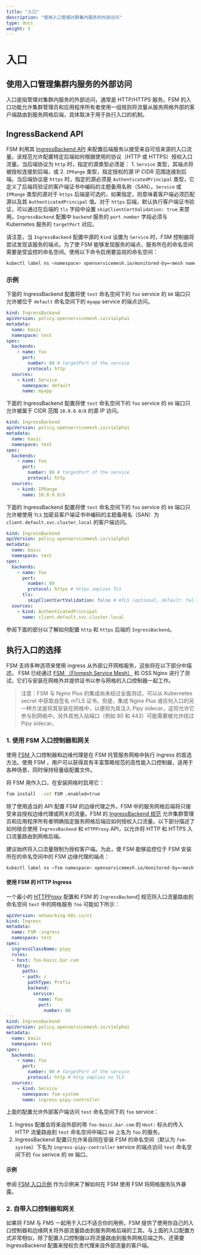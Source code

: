 ```yaml
---
title: "入口"
description: "使用入口管理对群集内服务的外部访问"
type: docs
weight: 5
---
```


# 入口

## 使用入口管理集群内服务的外部访问

入口是指管理对集群内服务的外部访问，通常是 HTTP/HTTPS 服务。FSM 的入口功能允许集群管理员和应用程序所有者使用一组规则将流量从服务网格外部的客户端路由到服务网格后端，具体取决于用于执行入口的机制。

## IngressBackend API

FSM 利用其 [IngressBackend API][1] 来配置后端服务以接受来自可信来源的入口流量。该规范允许配置特定后端如何根据使用的协议（HTTP 或 HTTPS）授权入口流量。当后端协议为 `http` 时，指定的源类型必须是： 1. `Service` 类型，其端点将被授权连接到后端，或 2. `IPRange` 类型，指定授权的源 IP CIDR 范围连接到后端。当后端协议是 `https` 时，指定的源必须是 `AuthenticatedPrincipal` 类型，它定义了后端将验证的客户端证书中编码的主题备用名称（SAN）。`Service` 或 `IPRange` 类型的源对于 `https` 后端是可选的，如果指定，则意味着客户端必须匹配源以及其 `AuthenticatedPrincipal` 值。对于 `https` 后端，默认执行客户端证书验证，可以通过在后端的 `tls` 字段中设置 `skipClientCertValidation: true` 来禁用。`IngressBackend` 配置中 `backend` 服务的 `port.number` 字段必须与Kubernetes 服务的 `targetPort` 对应。

请注意，当 `IngressBackend` 配置中源的 `Kind` 设置为 `Service` 时，FSM 控制器将尝试发现该服务的端点。为了使 FSM 能够发现服务的端点，服务所在的命名空间需要是受监控的命名空间。使用以下命令启用要监视的命名空间：

```bash
kubectl label ns <namespace> openservicemesh.io/monitored-by=<mesh name>
```

### 示例

下面的 IngressBackend 配置将使 `test` 命名空间下的 `foo` service 的 `80` 端口只允许被位于 `default` 命名空间下的 `myapp` service 的端点访问。

```yaml
kind: IngressBackend
apiVersion: policy.openservicemesh.io/v1alpha1
metadata:
  name: basic
  namespace: test
spec:
  backends:
    - name: foo
      port:
        number: 80 # targetPort of the service
        protocol: http
  sources:
    - kind: Service
      namespace: default
      name: myapp
```

下面的 IngressBackend 配置将使 `test` 命名空间下的 `foo` service 的 `80` 端口只允许被属于 CIDR 范围 `10.0.0.0/8` 的源 IP 访问。

```yaml
kind: IngressBackend
apiVersion: policy.openservicemesh.io/v1alpha1
metadata:
  name: basic
  namespace: test
spec:
  backends:
    - name: foo
      port:
        number: 80 # targetPort of the service
        protocol: http
  sources:
    - kind: IPRange
      name: 10.0.0.0/8
```

下面的 IngressBackend 配置将使 `test` 命名空间下的 `foo` service 的 `80` 端口只允许被使用 `TLS` 加密且客户端证书中编码的主题备用名（SAN）为 `client.default.svc.cluster.local` 的客户端访问。

```yaml
kind: IngressBackend
apiVersion: policy.openservicemesh.io/v1alpha1
metadata:
  name: basic
  namespace: test
spec:
  backends:
    - name: foo
      port:
        number: 80
        protocol: https # https implies TLS
      tls:
        skipClientCertValidation: false # mTLS (optional, default: false)
  sources:
    - kind: AuthenticatedPrincipal
      name: client.default.svc.cluster.local
```

参阅下面的部分以了解如何配置 `http` 和 `https` 后端的 `IngressBackend`。

## 执行入口的选择

FSM 支持多种选项来使用 ingress 从外部公开网格服务，这些将在以下部分中描述。 FSM 已经通过 [FSM （Flomesh Service Mesh）](https://github.com/flomesh-io/FSM ) 和 OSS Nginx 进行了测试，它们与安装在网格外并提供证书以参与网格的入口控制器一起工作。

> 注意：FSM 与 Nginx Plus 的集成尚未经过全面测试，可以从 Kubernetes secret 中获取自签名 mTLS 证书。但是，集成 Nginx Plus 或任何入口的另一种方法是将其安装在网格中，以便将为其注入 Pipy sidecar，这将允许它参与到网格中。另外其他入站端口（例如 80 和 443）可能需要被允许绕过 Pipy sidecar。

### 1. 使用 FSM 入口控制器和网关

使用 [FSM ](https://github.com/flomesh-io/FSM ) 入口控制器和边缘代理是在 FSM 托管服务网格中执行 Ingress 的首选方法。使用 FSM ，用户可以获得具有丰富策略规范的高性能入口控制器，适用于各种场景，同时保持轻量级配置文件。

将 FSM 用作入口，在安装网格时启用它：

```bash
fsm install --set FSM .enabled=true
```

除了使用适当的 API 配置 FSM 的边缘代理之外，FSM 中的服务网格后端将只接受来自授权边缘代理或网关的流量。FSM 的 [IngressBackend 规范][1] 允许集群管理员和应用程序所有者明确指定服务网格后端应如何授权入口流量。以下部分描述了如何结合使用 `IngressBackend` 和 `HTTPProxy` API，以允许将 HTTP 和 HTTPS 入口流量路由到网格后端。

建议始终将入口流量限制为授权客户端。为此，使 FSM 能够监控位于 FSM 安装所在的命名空间中的 FSM 边缘代理的端点：

```bash
kubectl label ns <fsm namespace> openservicemesh.io/monitored-by=<mesh name>
```

#### 使用 FSM 的 HTTP Ingress

一个最小的 [HTTPProxy][2] 配置和 FSM 的 `IngressBackend`[1] 规范将入口流量路由到命名空间 `test` 中的网格服务 `foo` 可能如下所示：

```yaml
apiVersion: networking.k8s.io/v1
kind: Ingress
metadata:
  name: FSM -ingress
  namespace: test
spec:
  ingressClassName: pipy
  rules:
  - host: foo-basic.bar.com
    http:
      paths:
      - path: /
        pathType: Prefix
        backend:
          service:
            name: foo
            port:
              number: 80
---
kind: IngressBackend
apiVersion: policy.openservicemesh.io/v1alpha1
metadata:
  name: basic
  namespace: test
spec:
  backends:
    - name: foo
      port:
        number: 80 # targetPort of the service
        protocol: http # http implies no TLS
  sources:
    - kind: Service
      namespace: fsm-system
      name: ingress-pipy-controller
```

上面的配置允许外部客户端访问 `test` 命名空间下的 `foo` service：

1. Ingress 配置会将来自外部的带  `foo-basic.bar.com` 的 `Host:` 标头的传入 HTTP 流量路由到 `test` 命名空间中端口 `80` 上名为 `foo` 的服务。
2. IngressBackend 配置只允许来自同在安装 FSM 的命名空间（默认为 `fsm-system`）下名为 `ingress-pipy-controller` service 的端点访问 `test` 命名空间下的 `foo` serivce 的 `80` 端口。

#### 示例

参阅 [FSM 入口示例](/docs/demos/ingress_FSM ) 作为示例来了解如何在 FSM 使用 FSM 将网格服务队外暴露。

### 2. 自带入口控制器和网关

如果将 FSM 与 FMS 一起用于入口不适合你的用例，FSM 提供了使用你自己的入口控制器和边缘网关将外部流量路由到服务网格后端的工具。与上面的入口配置方式非常相似，除了配置入口控制器以将流量路由到服务网格后端之外，还需要 IngressBackend 配置来授权负责代理来自外部流量的客户端。

[1]: /docs/api_reference/policy/v1alpha1/#policy.openservicemesh.io/v1alpha1.IngressBackendSpec
[2]: https://projectcontour.io/docs/v1.18.0/config/fundamentals/
